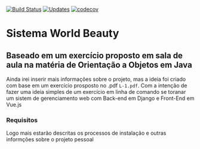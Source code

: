 [![Build Status](https://www.travis-ci.org/PGabriel-MB/sistemaWB_DjangoVue.svg?branch=master)](https://www.travis-ci.org/PGabriel-MB/sistemaWB_DjangoVue) 
[![Updates](https://pyup.io/repos/github/PGabriel-MB/sistemaWB_DjangoVue/shield.svg)](https://pyup.io/repos/github/PGabriel-MB/sistemaWB_DjangoVue/)
[![codecov](https://codecov.io/gh/PGabriel-MB/sistemaWB_DjangoVue/branch/master/graph/badge.svg)](https://codecov.io/gh/PGabriel-MB/sistemaWB_DjangoVue)



# Sistema World Beauty
## Baseado em um exercício proposto em sala de aula na matéria de Orientação a Objetos em Java

Ainda irei inserir mais informações sobre o projeto, mas a ideia foi criado com base em um exercício prosposto no .pdf `L-1.pdf`. Com a intenção de fazer uma ideia simples de um exercício em linha de comando se toranar um sistem de gerenciamento web com Back-end em Django e Front-End em Vue.js

### Requisitos

Logo mais estarão descritas os processos de instalação e outras informções sobre o projeto pessoal